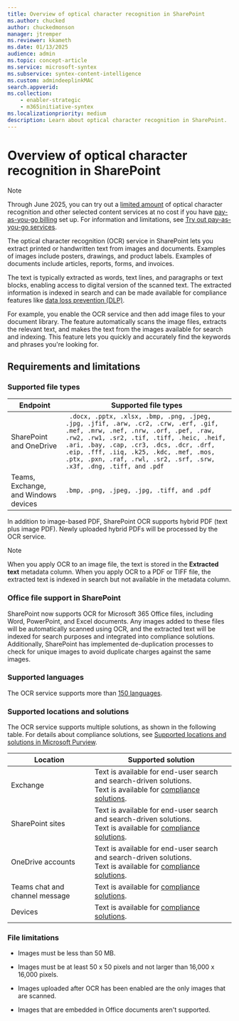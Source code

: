 ```yaml
---
title: Overview of optical character recognition in SharePoint
ms.author: chucked
author: chuckedmonson
manager: jtremper
ms.reviewer: kkameth
ms.date: 01/13/2025
audience: admin
ms.topic: concept-article
ms.service: microsoft-syntex
ms.subservice: syntex-content-intelligence
ms.custom: admindeeplinkMAC
search.appverid: 
ms.collection: 
    - enabler-strategic
    - m365initiative-syntex
ms.localizationpriority: medium
description: Learn about optical character recognition in SharePoint.
---
```


# Overview of optical character recognition in SharePoint

> [!NOTE]
> Through June 2025, you can try out a [limited amount](promo-syntex.md#monthly-included-capacity) of optical character recognition and other selected content services at no cost if you have [pay-as-you-go billing](syntex-azure-billing.md) set up. For information and limitations, see [Try out pay-as-you-go services](promo-syntex.md).

The optical character recognition (OCR) service in SharePoint lets you extract printed or handwritten text from images and documents. Examples of images include posters, drawings, and product labels. Examples of documents include articles, reports, forms, and invoices.

The text is typically extracted as words, text lines, and paragraphs or text blocks, enabling access to digital version of the scanned text. The extracted information is indexed in search and can be made available for compliance features like [data loss prevention (DLP)](../compliance/dlp-learn-about-dlp.md).

For example, you enable the OCR service and then add image files to your document library. The feature automatically scans the image files, extracts the relevant text, and makes the text from the images available for search and indexing. This feature lets you quickly and accurately find the keywords and phrases you're looking for.

## Requirements and limitations

### Supported file types

|Endpoint  |Supported file types  |
|---------|---------|
|SharePoint and OneDrive     |` .docx, .pptx, .xlsx, .bmp, .png, .jpeg, .jpg, .jfif, .arw, .cr2, .crw, .erf, .gif, .mef, .mrw, .nef, .nrw, .orf, .pef, .raw, .rw2, .rw1, .sr2, .tif, .tiff, .heic, .heif, .ari, .bay, .cap, .cr3, .dcs, .dcr, .drf, .eip, .fff, .iiq, .k25, .kdc, .mef, .mos, .ptx, .pxn, .raf, .rwl, .sr2, .srf, .srw, .x3f, .dng, .tiff, and .pdf`  |
|Teams, Exchange, and Windows devices     |`.bmp, .png, .jpeg, .jpg, .tiff, and .pdf`   |

In addition to image-based PDF, SharePoint OCR supports hybrid PDF (text plus image PDF). Newly uploaded hybrid PDFs will be processed by the OCR service.

> [!NOTE]
> When you apply OCR to an image file, the text is stored in the **Extracted text** metadata column. When you apply OCR to a PDF or TIFF file, the extracted text is indexed in search but not available in the metadata column.
>

### Office file support in SharePoint
SharePoint now supports OCR for Microsoft 365 Office files, including Word, PowerPoint, and Excel documents. Any images added to these files will be automatically scanned using OCR, and the extracted text will be indexed for search purposes and integrated into compliance solutions. Additionally, SharePoint has implemented de-duplication processes to check for unique images to avoid duplicate charges against the same images.

### Supported languages

The OCR service supports more than [150 languages](/azure/cognitive-services/language-support).

### Supported locations and solutions

The OCR service supports multiple solutions, as shown in the following table. For details about compliance solutions, see [Supported locations and solutions in Microsoft Purview](/purview/ocr-learn-about#supported-locations-and-solutions).

|Location    |Supported solution  |
|---------|---------|
|Exchange           |Text is available for end-user search and search-driven solutions.<br>Text is available for [compliance solutions](/purview/ocr-learn-about#supported-locations-and-solutions). |
|SharePoint sites   |Text is available for end-user search and search-driven solutions.<br>Text is available for [compliance solutions](/en-us/purview/ocr-learn-about#supported-locations-and-solutions). |
|OneDrive accounts  |Text is available for end-user search and search-driven solutions.<br>Text is available for [compliance solutions](/purview/ocr-learn-about#supported-locations-and-solutions). |
|Teams chat and channel message  |Text is available for [compliance solutions](/purview/ocr-learn-about#supported-locations-and-solutions). |
|Devices            | Text is available for [compliance solutions](/purview/ocr-learn-about#supported-locations-and-solutions).    |

### File limitations

- Images must be less than 50 MB.

- Images must be at least 50 x 50 pixels and not larger than 16,000 x 16,000 pixels.

- Images uploaded after OCR has been enabled are the only images that are scanned.

- Images that are embedded in Office documents aren't supported.


